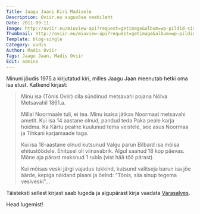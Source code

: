 ```yaml
---
Title: Jaagu Jaani Kiri Madisele
Description: Oviir.eu suguvõsa veebileht
Date: 2011-09-11
Image: http://oviir.eu/miuview-api?request=getimage&album=wp-pildid-sisusse&item=jaagu_jaani_kiri_madisele1_20.12.1975.jpg&size=1200&mode=longest
Thumbnail: http://oviir.eu/miuview-api?request=getimage&album=wp-pildid-sisusse&item=jaagu_jaani_kiri_madisele1_20.12.1975.jpg&size=600&mode=square
Template: blog-single
Category: uudis
Author: Madis Oviir
Tags: Jaagu Jaan, Madis Oviir
Edit: admins
---
```


Minuni jõudis 1975.a kirjutatud kiri, milles Jaagu Jaan meenutab hetki oma isa elust. Katkend kirjast:

<blockquote>
Minu isa (Tõnis Oviir) olla sündinud metsavahi pojana Nõlva Metsavahil 1861.a.

Millal Noormaale tuli, ei tea. Minu isaisa jätkas Noormaal metsavahi ametit.
Kui isa 14 aastane olnud, pandud teda Paka peale karja hoidma.
Ka Kärtu pealne kuulunud tema veistele, see asus Noormaa ja Tihkani karjamaade taga.

Kui isa 18-aastane olnud kutsunud Valgu parun Bilbard isa mõisa ehitustöödele.
Ehitusel oli viinavabrik. Algul saanud 18 kop päevas. Mõne aja pärast maksnud 1 rubla (vist hää töö pärast).

Kui mõisas veski järgi vajadus tekkind, kutsund valitseja barun isa jõe äärde, kepiga näidand plaani ja öelnd:
“Tõnis, siia sinup tegema vesiveski”...
</blockquote>

Täisteksti sellest kirjast saab lugeda ja algupärast kirja vaadata [Varasalves](%base_url%/varasalv/jaagu-jaani-kiri-madisele-1975).

Head lugemist!
